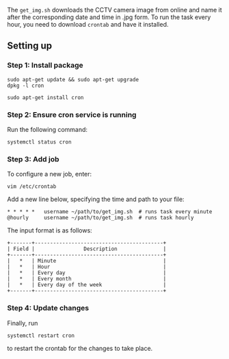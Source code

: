 The `get_img.sh` downloads the CCTV camera image from online and name it after the corresponding date and time in .jpg form. To run the task every hour, you need to download `crontab` and have it installed. 


## Setting up
### Step 1: Install package

```
sudo apt-get update && sudo apt-get upgrade
dpkg -l cron

sudo apt-get install cron
```

### Step 2: Ensure cron service is running

Run the following command:
```
systemctl status cron
```

### Step 3: Add job

To configure a new job, enter:
```
vim /etc/crontab
```

Add a new line below, specifying the time and path to your file:
```
* * * * *   username ~/path/to/get_img.sh  # runs task every minute
@hourly     username ~/path/to/get_img.sh  # runs task hourly
```

The input format is as follows:
```
+-------+------------------------------------------+
| Field |                Description               |
+-------+------------------------------------------+
|   * 	| Minute                                   |
|   *   | Hour                                     |
|   *   | Every day                                |
|   *   | Every month                              |
|   *   | Every day of the week                    |
+-------+------------------------------------------+
```


### Step 4: Update changes
Finally, run
```
systemctl restart cron
```
to restart the crontab for the changes to take place.
